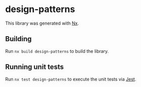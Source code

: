 # design-patterns

This library was generated with [Nx](https://nx.dev).

## Building

Run `nx build design-patterns` to build the library.

## Running unit tests

Run `nx test design-patterns` to execute the unit tests via [Jest](https://jestjs.io).
